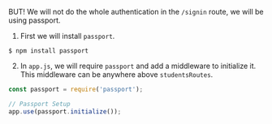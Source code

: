 BUT! We will not do the whole authentication in the `/signin` route, we will be using passport.

1. First we will install `passport`.

```shell
$ npm install passport
```

2. In `app.js`, we will require `passport` and add a middleware to initialize it. This middleware can be anywhere above `studentsRoutes`.

```js
const passport = require('passport');

// Passport Setup
app.use(passport.initialize());
```
